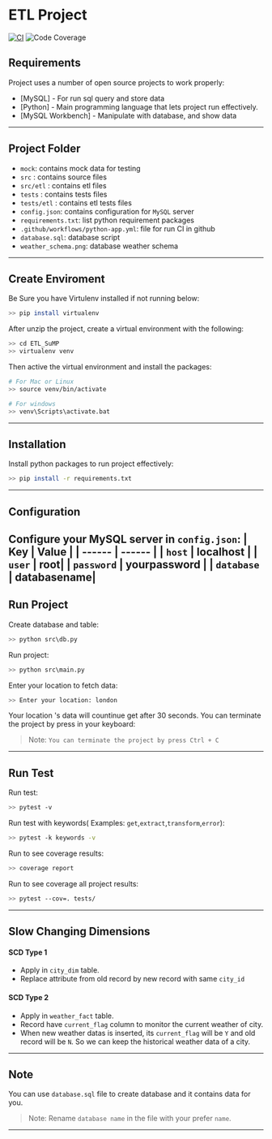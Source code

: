 # ETL Project 

[![CI](https://github.com/bijeck/ETL-WeatherForecast/actions/workflows/python-app.yml/badge.svg)](https://github.com/bijeck/ETL-WeatherForecast/actions/workflows/python-app.yml)
![Code Coverage]()

## Requirements
Project uses a number of open source projects to work properly:
- [MySQL] - For run sql query and store data
- [Python] - Main programming language that lets project run effectively.
- [MySQL Workbench] - Manipulate with database, and show data
---

## Project Folder
- `mock`: contains mock data for testing
- `src` : contains source files
- `src/etl` : contains etl files
- `tests` : contains tests files
- `tests/etl` : contains etl tests files
- `config.json`: contains configuration for `MySQL` server
- `requirements.txt`: list python requirement packages
- `.github/workflows/python-app.yml`: file for run CI in github
- `database.sql`: database script
- `weather_schema.png`: database weather schema
---

## Create Enviroment

Be Sure you have Virtulenv installed if not running below:
```sh
>> pip install virtualenv
```

After unzip the project, create a virtual environment with the following:
```sh
>> cd ETL_SuMP
>> virtualenv venv
```

Then active the virtual environment and install the packages:
```sh
# For Mac or Linux
>> source venv/bin/activate

# For windows
>> venv\Scripts\activate.bat
```

---

## Installation 
Install python packages to run project effectively:
```sh
>> pip install -r requirements.txt
```
---
## Configuration
Configure your MySQL server in `config.json`:
| Key | Value |
| ------ | ------ |
| `host` | localhost |
| `user` | root|
| `password` | yourpassword |
| `database` | databasename|
---
## Run Project
Create database and table:
```sh
>> python src\db.py
```
Run project:
```sh
>> python src\main.py
```
Enter your location to fetch data:
```sh
>> Enter your location: london
```

Your location 's data will countinue get after 30 seconds.
You can terminate the project by press in your keyboard:
> Note: `You can terminate the project by press Ctrl + C`

---

## Run Test

Run test:
```sh
>> pytest -v
```

Run test with keywords( Examples: `get`,`extract`,`transform`,`error`):
```sh
>> pytest -k keywords -v
```

Run to see coverage results:
```sh
>> coverage report
```

Run to see coverage all project results:
```sh
>> pytest --cov=. tests/
```

---

## Slow Changing Dimensions

#### SCD Type 1
- Apply in `city_dim` table.
- Replace attribute from old record by new record with same `city_id`

#### SCD Type 2
- Apply in `weather_fact` table.
- Record have `current_flag` column to monitor the current weather of city.
- When new weather datas is inserted, its `current_flag` will be `Y` and old record will be `N`. So we can keep the historical weather data of a city.

---
## Note

You can use `database.sql` file to create database and it contains data for you.
> Note: Rename `database name` in the file with your prefer `name`.

---